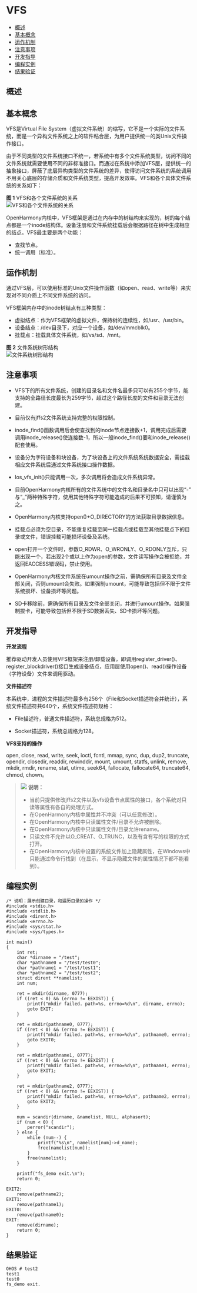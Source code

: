 # VFS<a name="ZH-CN_TOPIC_0000001051451779"></a>

-   [概述](#section132540468341)
-   [基本概念](#section229417111227)
-   [运作机制](#section18114182834215)
-   [注意事项](#section18311145173712)
-   [开发指导](#section422619258380)
-   [编程实例](#section180311121420)
-   [结果验证](#section16772334714)

## 概述<a name="section132540468341"></a>

## 基本概念<a name="section229417111227"></a>

VFS是Virtual File System（虚拟文件系统）的缩写，它不是一个实际的文件系统，而是一个异构文件系统之上的软件粘合层，为用户提供统一的类Unix文件操作接口。

由于不同类型的文件系统接口不统一，若系统中有多个文件系统类型，访问不同的文件系统就需要使用不同的非标准接口。而通过在系统中添加VFS层，提供统一的抽象接口，屏蔽了底层异构类型的文件系统的差异，使得访问文件系统的系统调用不用关心底层的存储介质和文件系统类型，提高开发效率。VFS和各个具体文件系统的关系如下：

**图 1**  VFS和各个文件系统的关系<a name="fig633144419295"></a>  
![](figures/VFS和各个文件系统的关系.png "VFS和各个文件系统的关系")

OpenHarmony内核中，VFS框架是通过在内存中的树结构来实现的，树的每个结点都是一个inode结构体。设备注册和文件系统挂载后会根据路径在树中生成相应的结点。VFS最主要是两个功能：

-   查找节点。
-   统一调用（标准）。

## 运作机制<a name="section18114182834215"></a>

通过VFS层，可以使用标准的Unix文件操作函数（如open、read、write等）来实现对不同介质上不同文件系统的访问。

VFS框架内存中的inode树结点有三种类型：

-   虚拟结点：作为VFS框架的虚拟文件，保持树的连续性，如/usr、/usr/bin。
-   设备结点：/dev目录下，对应一个设备，如/dev/mmcblk0。
-   挂载点：挂载具体文件系统，如/vs/sd、/mnt。

**图 2**  文件系统树形结构<a name="fig1648112392612"></a>  
![](figures/文件系统树形结构.png "文件系统树形结构")

## 注意事项<a name="section18311145173712"></a>

-   VFS下的所有文件系统，创建的目录名和文件名最多只可以有255个字节，能支持的全路径长度最长为259字节，超过这个路径长度的文件和目录无法创建。

-   目前仅有jffs2文件系统支持完整的权限控制。

-   inode\_find\(\)函数调用后会使查找到的inode节点连接数+1，调用完成后需要调用inode\_release\(\)使连接数-1，所以一般inode\_find\(\)要和inode\_release\(\)配套使用。

-   设备分为字符设备和块设备，为了块设备上的文件系统系统数据安全，需挂载相应文件系统后通过文件系统接口操作数据。

-   los\_vfs\_init\(\)只能调用一次，多次调用将会造成文件系统异常。

-   目前OpenHarmony内核所有的文件系统中的文件名和目录名中只可以出现“-” 与“\_”两种特殊字符，使用其他特殊字符可能造成的后果不可预知，请谨慎为之。

-   OpenHarmony内核支持open\(\)+O\_DIRECTORY的方法获取目录数据信息。

-   挂载点必须为空目录，不能重复挂载至同一挂载点或挂载至其他挂载点下的目录或文件，错误挂载可能损坏设备及系统。

-   open打开一个文件时，参数O\_RDWR、O\_WRONLY、O\_RDONLY互斥，只能出现一个，若出现2个或以上作为open的参数，文件读写操作会被拒绝，并返回EACCESS错误码，禁止使用。

-   OpenHarmony内核文件系统在umount操作之前，需确保所有目录及文件全部关闭，否则umount会失败。如果强制umount，可能导致包括但不限于文件系统损坏、设备损坏等问题。

-   SD卡移除前，需确保所有目录及文件全部关闭，并进行umount操作。如果强制拔卡，可能导致包括但不限于SD数据丢失、SD卡损坏等问题。


## 开发指导<a name="section422619258380"></a>

**开发流程**

推荐驱动开发人员使用VFS框架来注册/卸载设备，即调用register\_driver\(\)、register\_blockdriver\(\)接口生成设备结点，应用层使用open\(\)、read\(\)操作设备（字符设备）文件来调用驱动。

**文件描述符**

本系统中，进程的文件描述符最多有256个（File和Socket描述符合并统计），系统文件描述符共640个，系统文件描述符规格：

-   File描述符，普通文件描述符，系统总规格为512。

-   Socket描述符，系统总规格为128。


**VFS支持的操作**

open, close, read, write, seek, ioctl, fcntl, mmap, sync, dup, dup2, truncate, opendir, closedir, readdir,  rewinddir, mount, umount, statfs, unlink, remove, mkdir, rmdir, rename, stat, utime, seek64, fallocate, fallocate64, truncate64, chmod, chown。

>![](public_sys-resources/icon-note.gif) **说明：** 
>-   当前只提供修改jffs2文件以及vfs设备节点属性的接口，各个系统对只读等属性有各自的处理方式。
>-   在OpenHarmony内核中属性并不冲突（可以任意修改）。
>-   在OpenHarmony内核中只读属性文件/目录不允许被删除。
>-   在OpenHarmony内核中只读属性文件/目录允许rename。
>-   只读文件不允许以O\_CREAT、O\_TRUNC，以及有含有写的权限的方式打开。
>-   在OpenHarmony内核中设置的系统文件加上隐藏属性，在Windows中只能通过命令行找到（在显示，不显示隐藏文件的属性情况下都不能看到）。

## 编程实例<a name="section180311121420"></a>

```
/* 说明：展示创建目录，和遍历目录的操作 */
#include <stdio.h>
#include <stdlib.h>
#include <dirent.h>
#include <errno.h>
#include <sys/stat.h>
#include <sys/types.h>

int main()
{
    int ret;
    char *dirname = "/test";
    char *pathname0 = "/test/test0";
    char *pathname1 = "/test/test1";
    char *pathname2 = "/test/test2";
    struct dirent **namelist;
    int num;

    ret = mkdir(dirname, 0777);
    if ((ret < 0) && (errno != EEXIST)) {
        printf("mkdir failed. path=%s, errno=%d\n", dirname, errno);
        goto EXIT;
    }

    ret = mkdir(pathname0, 0777);
    if ((ret < 0) && (errno != EEXIST)) {
        printf("mkdir failed. path=%s, errno=%d\n", pathname0, errno);
        goto EXIT0;
    }

    ret = mkdir(pathname1, 0777);
    if ((ret < 0) && (errno != EEXIST)) {
        printf("mkdir failed. path=%s, errno=%d\n", pathname1, errno);
        goto EXIT1;
    }

    ret = mkdir(pathname2, 0777);
    if ((ret < 0) && (errno != EEXIST)) {
        printf("mkdir failed. path=%s, errno=%d\n", pathname2, errno);
        goto EXIT2;
    }

    num = scandir(dirname, &namelist, NULL, alphasort);
    if (num < 0) {
        perror("scandir");
    } else {
        while (num--) {
            printf("%s\n", namelist[num]->d_name);
            free(namelist[num]);
        }
        free(namelist);
    }

    printf("fs_demo exit.\n");
    return 0;

EXIT2:
    remove(pathname2);
EXIT1:
    remove(pathname1);
EXIT0:
    remove(pathname0);
EXIT:
    remove(dirname);
    return 0;
}
```

## 结果验证<a name="section16772334714"></a>

```
OHOS # test2
test1
test0
fs_demo exit.
```


